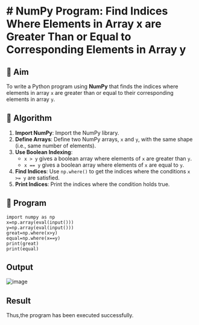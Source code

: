 # # NumPy Program: Find Indices Where Elements in Array x are Greater Than or Equal to Corresponding Elements in Array y

## 🎯 Aim
To write a Python program using **NumPy** that finds the indices where elements in array `x` are greater than or equal to their corresponding elements in array `y`.

## 🧠 Algorithm
1. **Import NumPy**: Import the NumPy library.
2. **Define Arrays**: Define two NumPy arrays, `x` and `y`, with the same shape (i.e., same number of elements).
3. **Use Boolean Indexing**: 
   - `x > y` gives a boolean array where elements of `x` are greater than `y`.
   - `x == y` gives a boolean array where elements of `x` are equal to `y`.
4. **Find Indices**: Use `np.where()` to get the indices where the conditions `x >= y` are satisfied.
5. **Print Indices**: Print the indices where the condition holds true.

## 🧾 Program

```
import numpy as np
x=np.array(eval(input()))
y=np.array(eval(input()))
great=np.where(x>y)
equal=np.where(x==y)
print(great)
print(equal)
```
## Output
![image](https://github.com/user-attachments/assets/81e52bd2-cb07-4e41-9573-dc5f82f47fc3)

## Result
Thus,the program has been executed successfully.
